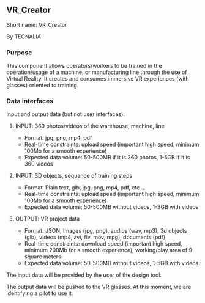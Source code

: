 ## VR_Creator

Short name: VR_Creator

By TECNALIA


### Purpose

This component allows operators/workers to be trained in the operation/usage of a machine, or manufacturing line through the use of Virtual Reality. It creates and consumes immersive VR experiences (with glasses) oriented to training.
 

### Data interfaces

Input and output data (but not user interfaces):


1. INPUT: 360 photos/videos of the warehouse, machine, line
    - Format: jpg, png, mp4, pdf 
    - Real-time constraints: upload speed (important high speed, minimum 100Mb for a smooth experience)
    - Expected data volume: 50-500MB if it is 360 photos, 1-5GB if it is 360 videos

1. INPUT: 3D objects, sequence of training steps
    - Format: Plain text, glb, jpg, png, mp4, pdf, etc ...
    - Real-time constraints: upload speed (important high speed, minimum 100Mb for a smooth experience)
    - Expected data volume: 50-500MB without videos, 1-3GB with videos

1. OUTPUT: VR project data
    - Format:  JSON, Images (jpg, png), audios (wav, mp3), 3d objects (glb), videos (mp4, avi, flv, mov, mpg), documents (pdf)
    - Real-time constraints: download speed (important high speed, minimum 200Mb for a smooth experience), working/play area of 9 square meters
    - Expected data volume: 50-500MB without videos, 1-5GB with videos


The input data will be provided by the user of the design tool. 

The output data will be pushed to the VR glasses. At this moment, we are identifying a pilot to use it.